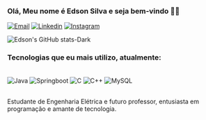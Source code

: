 ### Olá, Meu nome é Edson Silva e seja bem-vindo ✋🏼

[![Email](https://img.shields.io/badge/Gmail-D14836?style=for-the-badge&logo=gmail&logoColor=white)](eng.edsons@gmail.com)
[![Linkedin](https://img.shields.io/badge/LinkedIn-0077B5?style=for-the-badge&logo=linkedin&logoColor=white)](https://www.linkedin.com/in/edson-silva-13000a225/)
[![Instagram](https://img.shields.io/badge/Instagram-E4405F?style=for-the-badge&logo=instagram&logoColor=white)](https://www.instagram.com/iamedsn_/)


![Edson's GitHub stats-Dark](https://github-readme-stats.vercel.app/api?username=edsonsilvaa&show_icons=true&theme=tokyonight)

### Tecnologias que eu mais utilizo, atualmente:

<div style="display: inline_block"> <br/>
 <img align="center" alt="Java" src="https://img.shields.io/badge/Java-ED8B00?style=for-the-badge&logo=openjdk&logoColor=white" />
 <img align="center" alt="Springboot" src="https://img.shields.io/badge/Spring-6DB33F?style=for-the-badge&logo=spring&logoColor=white" />
 <img align="center" alt="C" src="https://img.shields.io/badge/C-00599C?style=for-the-badge&logo=c&logoColor=white" />
 <img align="center" alt="C++" src="https://img.shields.io/badge/C%2B%2B-00599C?style=for-the-badge&logo=c%2B%2B&logoColor=white" />
 <img align="center" alt="MySQL" src="https://img.shields.io/badge/MySQL-00000F?style=for-the-badge&logo=mysql&logoColor=white" />

</div>
<br/>

Estudante de Engenharia Elétrica e futuro professor, entusiasta em programação e amante de tecnologia.

